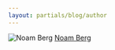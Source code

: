 ```yaml
---
layout: partials/blog/author
---
```


![Noam Berg](//assets/img/team/members/small/NoamBerg.jpg)
[Noam Berg](https://www.linkedin.com/in/noam-berg-5843151/ "link")
